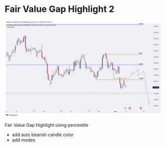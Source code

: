 # Fair Value Gap Highlight 2

![FVG](FVG2.png)

Fair Value Gap Highlight using percentile
- add auto bearish candle color
- add modes